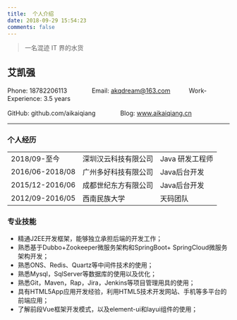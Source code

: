 ```yaml
---
title:  个人介绍
date: 2018-09-29 15:54:23
comments: false
---
```


> 一名混迹 IT 界的水货

## 艾凯强

Phone: 18782206113　　　　Email: akqdream@163.com　　　Work-Experience: 3.5 years

GitHub: github.com/aikaiqiang　　　　Blog: www.aikaiqiang.cn

---

### 个人经历

|                |                      |                 |
| :-------------- | :------------------- | :-------------- |
| 2018/09-至今     | 深圳汉云科技有限公司 | Java 研发工程师 |
| 2016/06-2018/08 | 广州多好科技有限公司 | Java后台开发    |
| 2015/12-2016/06 | 成都世纪东方有限公司 | Java后台开发    |
| 2012/09-2016/05 | 西南民族大学        | 天码团队    |

### 专业技能

* 精通J2EE开发框架，能够独立承担后端的开发工作；
* 熟悉基于Dubbo+Zookeeper微服务架构和SpringBoot+ SpringCloud微服务架构开发；
* 熟悉ONS、Redis、Quartz等中间件技术的使用；
* 熟悉Mysql，SqlServer等数据库的使用以及优化；
* 熟悉Git，Maven，Rap，Jira，Jenkins等项目管理用具的使用；
* 具有HTML5App应用开发经验，利用HTML5技术开发网站、手机等多平台的前端应用；
* 了解前段Vue框架开发模式，以及element-ui和layui组件的使用；
